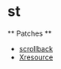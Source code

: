 # st

** Patches **
- [scrollback](https://st.suckless.org/patches/scrollback/)
- [Xresource](https://st.suckless.org/patches/xresources/)


